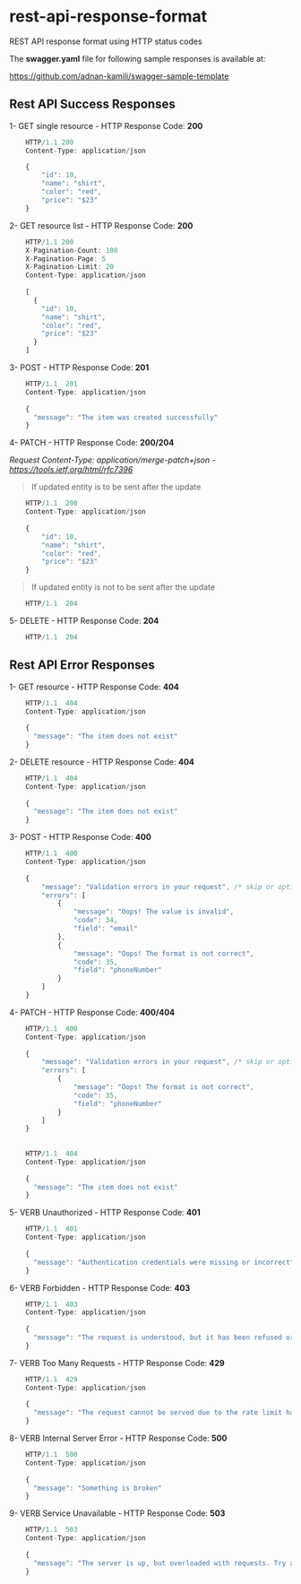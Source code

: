 # rest-api-response-format
REST API response format using HTTP status codes

The **swagger.yaml** file for following sample responses is available at:

https://github.com/adnan-kamili/swagger-sample-template

## Rest API Success Responses

1- GET single resource - HTTP Response Code: **200**
```javascript
    HTTP/1.1 200
    Content-Type: application/json

    {
        "id": 10,
        "name": "shirt",
        "color": "red",
        "price": "$23"
    }
```
2- GET resource list - HTTP Response Code: **200**
```javascript
    HTTP/1.1 200
    X-Pagination-Count: 100
    X-Pagination-Page: 5
    X-Pagination-Limit: 20
    Content-Type: application/json
    
    [
      {
        "id": 10,
        "name": "shirt",
        "color": "red",
        "price": "$23"
      }
    ]
```

3- POST - HTTP Response Code: **201**
```javascript
    HTTP/1.1  201
    Content-Type: application/json
 
    {
      "message": "The item was created successfully"
    }
```
4- PATCH - HTTP Response Code: **200/204** 

*Request Content-Type: application/merge-patch+json - https://tools.ietf.org/html/rfc7396*

> If updated entity is to be sent after the update

```javascript
    HTTP/1.1  200
    Content-Type: application/json
 
    {
        "id": 10,
        "name": "shirt",
        "color": "red",
        "price": "$23"
    }
```

> If updated entity is not to be sent after the update

```javascript
    HTTP/1.1  204
```

5- DELETE - HTTP Response Code: **204**
```javascript
    HTTP/1.1  204
```


## Rest API Error Responses

1- GET resource - HTTP Response Code: **404**

```javascript
    HTTP/1.1  404
    Content-Type: application/json
 
    {
      "message": "The item does not exist"
    }
```
2- DELETE resource - HTTP Response Code: **404**
```javascript
    HTTP/1.1  404
    Content-Type: application/json
 
    {
      "message": "The item does not exist"
    }
```
3- POST -  HTTP Response Code: **400**
```javascript
    HTTP/1.1  400
    Content-Type: application/json
    
    {
        "message": "Validation errors in your request", /* skip or optional error message */
        "errors": [
            {
                "message": "Oops! The value is invalid",
                "code": 34,
                "field": "email"
            },
            {
                "message": "Oops! The format is not correct",
                "code": 35,
                "field": "phoneNumber"
            }
        ]
    }
```
4- PATCH -  HTTP Response Code: **400/404**
```javascript
    HTTP/1.1  400
    Content-Type: application/json
    
    {
        "message": "Validation errors in your request", /* skip or optional error message */
        "errors": [
            {
                "message": "Oops! The format is not correct",
                "code": 35,
                "field": "phoneNumber"
            }
        ]
    }
    
    
    HTTP/1.1  404
    Content-Type: application/json
 
    {
      "message": "The item does not exist"
    }
```
5- VERB Unauthorized - HTTP Response Code: **401**
```javascript
    HTTP/1.1  401
    Content-Type: application/json
 
    {
      "message": "Authentication credentials were missing or incorrect"
    }
```
6- VERB Forbidden - HTTP Response Code: **403**
```javascript
    HTTP/1.1  403
    Content-Type: application/json
 
    {
      "message": "The request is understood, but it has been refused or access is not allowed"
    }
```
7- VERB Too Many Requests - HTTP Response Code: **429**
```javascript
    HTTP/1.1  429
    Content-Type: application/json
 
    {
      "message": "The request cannot be served due to the rate limit having been exhausted for the resource"
    }
```
8- VERB Internal Server Error - HTTP Response Code: **500**
```javascript
    HTTP/1.1  500
    Content-Type: application/json
 
    {
      "message": "Something is broken"
    }
```
9- VERB Service Unavailable - HTTP Response Code: **503**
```javascript
    HTTP/1.1  503
    Content-Type: application/json
 
    {
      "message": "The server is up, but overloaded with requests. Try again later!"
    }
```
